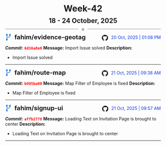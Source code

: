 <h1 style="text-align:center; margin-bottom:10px">Week-42</h1>
<h2 style="text-align:center; margin:0px">18 - 24 October, 2025</h2>
<div style="display: flex; align-items: center; justify-content: center;">
  <hr style="flex: 1; background-color: gray;" />
  <span style="padding: 0 10px;font-weight:bold; color:gray">o</span>
  <hr style="flex: 1; background-color: gray;" />
</div>

<div style="display: flex; justify-content: space-between; align-items:end;">
  <div style="display:flex">
      <img src="../assets/branch.svg" alt="GitHub Logo"  style="width:20px; margin:0 10px 0 0">
      <h3 style="margin: 0; padding:0; font-weight: bold; font-size:20px;">fahim/evidence-geotag</h3>
  </div>
  <div style="display:flex">
  <img src="../assets/github.svg" alt="GitHub Logo" style="width:20px">
    <span style="color:rgb(16, 54, 226); text-align: right; margin:0 0 0 10px; padding:0px;">20 Oct, 2025 | 01:08 PM</span>
  </div>
</div>

**_Commit:_** <code style="color: red; font-weight: bold;">6d16a8e0</code>
**Message:** Import Issue solved
**Description:**
- Import Issue solved
---
<div style="display: flex; justify-content: space-between; align-items:end;">
  <div style="display:flex">
      <img src="../assets/branch.svg" alt="GitHub Logo"  style="width:20px; margin:0 10px 0 0">
      <h3 style="margin: 0; padding:0; font-weight: bold; font-size:20px;">fahim/route-map</h3>
  </div>
  <div style="display:flex">
  <img src="../assets/github.svg" alt="GitHub Logo" style="width:20px">
    <span style="color:rgb(16, 54, 226); text-align: right; margin:0 0 0 10px; padding:0px;">21 Oct, 2025 | 09:38 AM</span>
  </div>
</div>

**_Commit:_** <code style="color: red; font-weight: bold;">b985ba00</code>
**Message:** Map Filter of Employee is fixed
**Description:**
- Map Filter of Employee is fixed
---
<div style="display: flex; justify-content: space-between; align-items:end;">
  <div style="display:flex">
      <img src="../assets/branch.svg" alt="GitHub Logo"  style="width:20px; margin:0 10px 0 0">
      <h3 style="margin: 0; padding:0; font-weight: bold; font-size:20px;">fahim/signup-ui</h3>
  </div>
  <div style="display:flex">
  <img src="../assets/github.svg" alt="GitHub Logo" style="width:20px">
    <span style="color:rgb(16, 54, 226); text-align: right; margin:0 0 0 10px; padding:0px;">21 Oct, 2025 | 09:57 AM</span>
  </div>
</div>

**_Commit:_** <code style="color: red; font-weight: bold;">affb2778</code>
**Message:** Loading Text on Invitation Page is brought to center
**Description:**
- Loading Text on Invitation Page is brought to center
---

